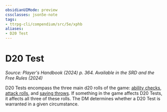 ```yaml
---
obsidianUIMode: preview
cssclasses: json5e-note
tags:
- ttrpg-cli/compendium/src/5e/xphb
aliases:
- D20 Test
---
```

# D20 Test
*Source: Player's Handbook (2024) p. 364. Available in the <span title='Systems Reference Document (5.2)'>SRD</span> and the Free Rules (2024)* 

D20 Tests encompass the three main d20 rolls of the game: [ability checks](/3-Mechanics/CLI/variant-rules/ability-check-xphb.md), [attack rolls](/3-Mechanics/CLI/variant-rules/attack-roll-xphb.md), and [saving throws](/3-Mechanics/CLI/variant-rules/saving-throw-xphb.md). If something in the game affects D20 Tests, it affects all three of these rolls. The DM determines whether a D20 Test is warranted in a given circumstance.